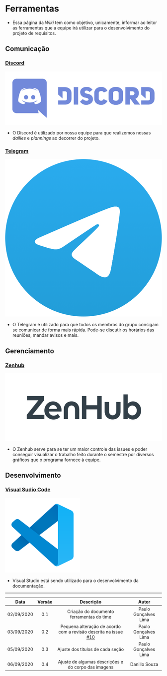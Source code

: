 # Ferramentas

- Essa página da *Wiki* tem como objetivo, unicamente, informar ao leitor as ferramentas que a equipe irá utilizar para o desenvolvimento do projeto de requisitos.

## Comunicação

### [Discord](https://discord.com/)

![Discord](./images/DiscordLogo.png ':size=250')

- O Discord é utilizado por nossa equipe para que realizemos nossas *dailies* e *plannings* ao decorrer do projeto.

### [Telegram](https://telegram.org/)

![Telegram Logo](./images/TelegramLogo.png ':size=100')

- O Telegram é utilizado para que todos os membros do grupo consigam se comunicar de forma mais rápida. Pode-se discutir os horários das reuniões, mandar avisos e mais.

## Gerenciamento

### [Zenhub](https://www.zenhub.com/)

![Zenhub Logo](./Images/zenhub-black.png ':size=250')

- O Zenhub serve para se ter um maior controle das issues e poder conseguir visualizar o trabalho feito durante o semestre por diversos gráficos que o programa fornece à equipe.

## Desenvolvimento

### [Visual Sudio Code](https://code.visualstudio.com/)

![Visual studio code logo](./Images/VisualSudioCode.png ':size=100')

- Visual Studio está sendo utilizado para o desenvolvimento da documentação.

---
|Data|Versão|Descrição|Autor|
|:-:|:-:|:-:|:-:|
|02/09/2020|0.1|Criação do documento ferramentas do time|Paulo Gonçalves Lima|
|03/09/2020|0.2|Pequena alteração de acordo com a revisão descrita na issue [#10](https://github.com/Requisitos-de-Software/2020.1-Mia-Ajuda/issues/10#event-3721704041)|Paulo Gonçalves Lima|
|05/09/2020|0.3|Ajuste dos titulos de cada seção|Paulo Gonçalves Lima|
|06/09/2020|0.4|Ajuste de algumas descrições e do corpo das imagens|Danillo Souza|

